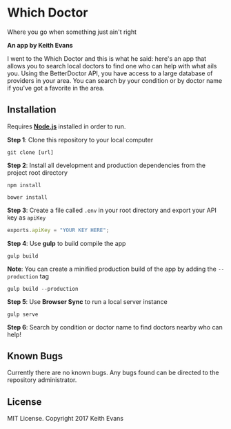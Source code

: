 # Which Doctor

Where you go when something just ain't right

**An app by Keith Evans**

I went to the Which Doctor and this is what he said: here's an app that allows you to search local doctors to find one who can help with what ails you. Using the BetterDoctor API, you have access to a large database of providers in your area. You can search by your condition or by doctor name if you've got a favorite in the area.

## Installation

Requires **[Node.js](https://nodejs.org/en/)** installed in order to run.

**Step 1**: Clone this repository to your local computer

```console
git clone [url]
```

**Step 2**: Install all development and production dependencies from the project root directory

```console
npm install
```
```
bower install
```

**Step 3**: Create a file called `.env` in your root directory and export your API key as `apiKey`

```js
exports.apiKey = "YOUR KEY HERE";
```

**Step 4**: Use **gulp** to build compile the app

```console
gulp build
```

**Note**: You can create a minified production build of the app by adding the `--production` tag

```console
gulp build --production
```

**Step 5**: Use **Browser Sync** to run a local server instance

```console
gulp serve
```

**Step 6**: Search by condition or doctor name to find doctors nearby who can help!

## Known Bugs

Currently there are no known bugs. Any bugs found can be directed to the repository administrator.

## License

MIT License. Copyright 2017 Keith Evans
